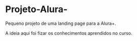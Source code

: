 # Projeto-Alura-
Pequeno projeto de uma landing page para a Alura+. 

A ideia aqui foi fizar os conhecimentos aprendidos no curso.
